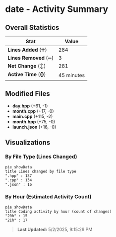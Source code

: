# date - Activity Summary 

## Overall Statistics

| Stat                   | Value                                                             |
| ---------------------- | ----------------------------------------------------------------- |
| **Lines Added** (➕)   | 284                                          |
| **Lines Removed** (➖) | 3                                        |
| **Net Change** (↕)    | 281                |
| **Active Time** (⌚)   | 45 minutes |


## Modified Files
- **day.hpp** (+61, -1)
- **month.cpp** (+17, -0)
- **main.cpp** (+115, -2)
- **month.hpp** (+75, -0)
- **launch.json** (+16, -0)

## Visualizations

### By File Type (Lines Changed)

```mermaid
pie showData
title Lines changed by file type
".hpp" : 137
".cpp" : 134
".json" : 16
```

### By Hour (Estimated Activity Count)

```mermaid
pie showData
title Coding activity by hour (count of changes)
"20h" : 15
"21h" : 17
```


> **Last Updated:** 5/2/2025, 9:15:29 PM